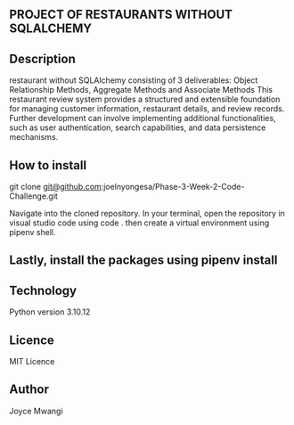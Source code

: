 ## PROJECT OF RESTAURANTS WITHOUT SQLALCHEMY 

## Description
restaurant without SQLAlchemy  consisting of 3 deliverables: Object Relationship Methods, Aggregate Methods and Associate Methods
This restaurant review system provides a structured and extensible foundation for managing customer information, restaurant details, and review records. Further development can involve implementing additional functionalities, such as user authentication, search capabilities, and data persistence mechanisms.

## How to install
git clone git@github.com:joelnyongesa/Phase-3-Week-2-Code-Challenge.git

Navigate into the cloned repository. In your terminal, open the repository in visual studio code using code . then create a virtual environment using pipenv shell.

## Lastly, install the packages using pipenv install

## Technology
Python version 3.10.12
## Licence
MIT Licence

## Author
Joyce Mwangi
